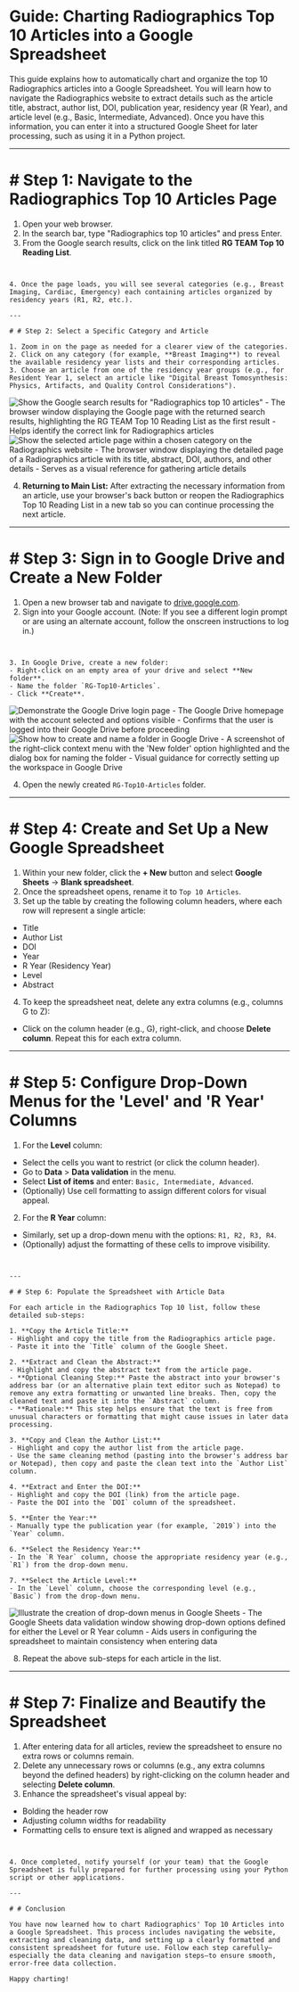 # Guide: Charting Radiographics Top 10 Articles into a Google Spreadsheet

This guide explains how to automatically chart and organize the top 10 Radiographics articles into a Google Spreadsheet. You will learn how to navigate the Radiographics website to extract details such as the article title, abstract, author list, DOI, publication year, residency year (R Year), and article level (e.g., Basic, Intermediate, Advanced). Once you have this information, you can enter it into a structured Google Sheet for later processing, such as using it in a Python project.

---

# # Step 1: Navigate to the Radiographics Top 10 Articles Page

1. Open your web browser.
2. In the search bar, type "Radiographics top 10 articles" and press Enter.
3. From the Google search results, click on the link titled **RG TEAM Top 10 Reading List**.

```


4. Once the page loads, you will see several categories (e.g., Breast Imaging, Cardiac, Emergency) each containing articles organized by residency years (R1, R2, etc.).

---

# # Step 2: Select a Specific Category and Article

1. Zoom in on the page as needed for a clearer view of the categories.
2. Click on any category (for example, **Breast Imaging**) to reveal the available residency year lists and their corresponding articles.
3. Choose an article from one of the residency year groups (e.g., for Resident Year 1, select an article like "Digital Breast Tomosynthesis: Physics, Artifacts, and Quality Control Considerations").

```

![Show the Google search results for "Radiographics top 10 articles" - The browser window displaying the Google page with the returned search results, highlighting the RG TEAM Top 10 Reading List as the first result - Helps identify the correct link for Radiographics articles](screenshots/screenshot_search_results_1741098893.png)
![Show the selected article page within a chosen category on the Radiographics website - The browser window displaying the detailed page of a Radiographics article with its title, abstract, DOI, authors, and other details - Serves as a visual reference for gathering article details](screenshots/screenshot_article_page_1741098905.png)

4. **Returning to Main List:** After extracting the necessary information from an article, use your browser's back button or reopen the Radiographics Top 10 Reading List in a new tab so you can continue processing the next article.

---

# # Step 3: Sign in to Google Drive and Create a New Folder

1. Open a new browser tab and navigate to [drive.google.com](https://drive.google.com/).
2. Sign into your Google account. (Note: If you see a different login prompt or are using an alternate account, follow the onscreen instructions to log in.)

```


3. In Google Drive, create a new folder:
- Right-click on an empty area of your drive and select **New folder**.
- Name the folder `RG-Top10-Articles`.
- Click **Create**.

```

![Demonstrate the Google Drive login page - The Google Drive homepage with the account selected and options visible - Confirms that the user is logged into their Google Drive before proceeding](screenshots/screenshot_google_drive_1741098916.png)
![Show how to create and name a folder in Google Drive - A screenshot of the right-click context menu with the 'New folder' option highlighted and the dialog box for naming the folder - Visual guidance for correctly setting up the workspace in Google Drive](screenshots/screenshot_new_folder_1741098926.png)

4. Open the newly created `RG-Top10-Articles` folder.

---

# # Step 4: Create and Set Up a New Google Spreadsheet

1. Within your new folder, click the **+ New** button and select **Google Sheets** → **Blank spreadsheet**.
2. Once the spreadsheet opens, rename it to `Top 10 Articles`.
3. Set up the table by creating the following column headers, where each row will represent a single article:
- Title
- Author List
- DOI
- Year
- R Year (Residency Year)
- Level
- Abstract
4. To keep the spreadsheet neat, delete any extra columns (e.g., columns G to Z):
- Click on the column header (e.g., G), right-click, and choose **Delete column**. Repeat this for each extra column.

---

# # Step 5: Configure Drop-Down Menus for the 'Level' and 'R Year' Columns

1. For the **Level** column:
- Select the cells you want to restrict (or click the column header).
- Go to **Data** > **Data validation** in the menu.
- Select **List of items** and enter: `Basic, Intermediate, Advanced`.
- (Optionally) Use cell formatting to assign different colors for visual appeal.

2. For the **R Year** column:
- Similarly, set up a drop-down menu with the options: `R1, R2, R3, R4`.
- (Optionally) adjust the formatting of these cells to improve visibility.

```


---

# # Step 6: Populate the Spreadsheet with Article Data

For each article in the Radiographics Top 10 list, follow these detailed sub-steps:

1. **Copy the Article Title:**
- Highlight and copy the title from the Radiographics article page.
- Paste it into the `Title` column of the Google Sheet.

2. **Extract and Clean the Abstract:**
- Highlight and copy the abstract text from the article page.
- **Optional Cleaning Step:** Paste the abstract into your browser's address bar (or an alternative plain text editor such as Notepad) to remove any extra formatting or unwanted line breaks. Then, copy the cleaned text and paste it into the `Abstract` column. 
- **Rationale:** This step helps ensure that the text is free from unusual characters or formatting that might cause issues in later data processing.

3. **Copy and Clean the Author List:**
- Highlight and copy the author list from the article page.
- Use the same cleaning method (pasting into the browser's address bar or Notepad), then copy and paste the clean text into the `Author List` column.

4. **Extract and Enter the DOI:**
- Highlight and copy the DOI (link) from the article page.
- Paste the DOI into the `DOI` column of the spreadsheet.

5. **Enter the Year:**
- Manually type the publication year (for example, `2019`) into the `Year` column.

6. **Select the Residency Year:**
- In the `R Year` column, choose the appropriate residency year (e.g., `R1`) from the drop-down menu.

7. **Select the Article Level:**
- In the `Level` column, choose the corresponding level (e.g., `Basic`) from the drop-down menu.

```

![Illustrate the creation of drop-down menus in Google Sheets - The Google Sheets data validation window showing drop-down options defined for either the Level or R Year column - Aids users in configuring the spreadsheet to maintain consistency when entering data](screenshots/screenshot_dropdown_setup_1741098950.png)


8. Repeat the above sub-steps for each article in the list.

---

# # Step 7: Finalize and Beautify the Spreadsheet

1. After entering data for all articles, review the spreadsheet to ensure no extra rows or columns remain.
2. Delete any unnecessary rows or columns (e.g., any extra columns beyond the defined headers) by right-clicking on the column header and selecting **Delete column**.
3. Enhance the spreadsheet's visual appeal by:
- Bolding the header row
- Adjusting column widths for readability
- Formatting cells to ensure text is aligned and wrapped as necessary

```


4. Once completed, notify yourself (or your team) that the Google Spreadsheet is fully prepared for further processing using your Python script or other applications.

---

# # Conclusion

You have now learned how to chart Radiographics' Top 10 Articles into a Google Spreadsheet. This process includes navigating the website, extracting and cleaning data, and setting up a clearly formatted and consistent spreadsheet for future use. Follow each step carefully—especially the data cleaning and navigation steps—to ensure smooth, error-free data collection.

Happy charting!